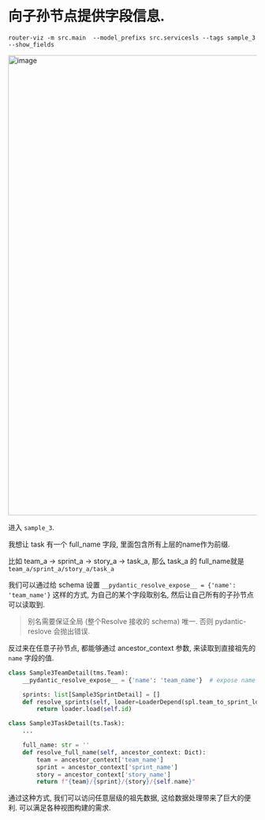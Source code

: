 # 向子孙节点提供字段信息.

```shell
router-viz -m src.main  --model_prefixs src.servicesls --tags sample_3 --show_fields
```

<img width="1630" height="931" alt="image" src="https://github.com/user-attachments/assets/be37dc6d-5626-48e8-9d2d-7c9706743e47" />

进入 `sample_3`.

我想让 task 有一个 full_name 字段, 里面包含所有上层的name作为前缀.

比如 team_a -> sprint_a -> story_a -> task_a, 那么 task_a 的 full_name就是 `team_a/sprint_a/story_a/task_a`

我们可以通过给 schema 设置 `__pydantic_resolve_expose__ = {'name': 'team_name'}` 这样的方式, 为自己的某个字段取别名, 然后让自己所有的子孙节点可以读取到.

> 别名需要保证全局 (整个Resolve 接收的 schema) 唯一. 否则 pydantic-reslove 会抛出错误.

反过来在任意子孙节点, 都能够通过 ancestor_context 参数, 来读取到直接祖先的 `name` 字段的值.

```python
class Sample3TeamDetail(tms.Team):
    __pydantic_resolve_expose__ = {'name': 'team_name'}  # expose name

    sprints: list[Sample3SprintDetail] = []
    def resolve_sprints(self, loader=LoaderDepend(spl.team_to_sprint_loader)):
        return loader.load(self.id)

class Sample3TaskDetail(ts.Task):
    ...

    full_name: str = ''
    def resolve_full_name(self, ancestor_context: Dict):
        team = ancestor_context['team_name']
        sprint = ancestor_context['sprint_name']
        story = ancestor_context['story_name']
        return f"{team}/{sprint}/{story}/{self.name}"
```

通过这种方式, 我们可以访问任意层级的祖先数据, 这给数据处理带来了巨大的便利. 可以满足各种视图构建的需求.
